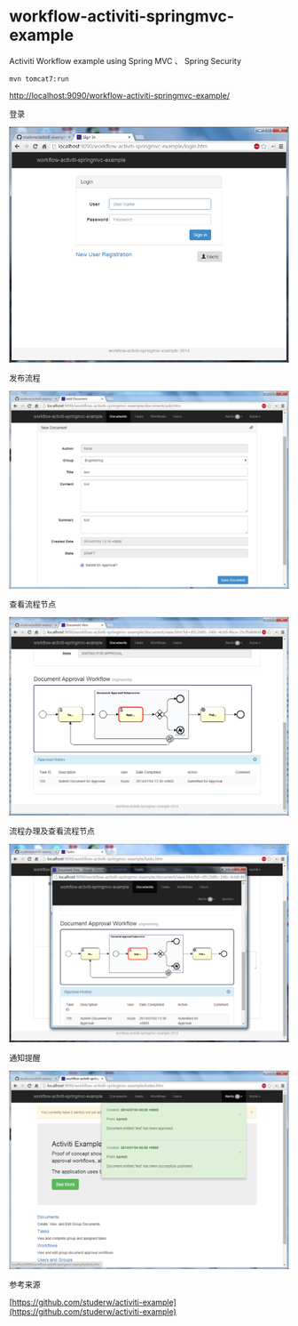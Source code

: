 workflow-activiti-springmvc-example
================

Activiti Workflow example using Spring MVC 、 Spring Security

```
mvn tomcat7:run
```

[http://localhost:9090/workflow-activiti-springmvc-example/](http://localhost:9090/workflow-activiti-springmvc-example/)

登录

![](src/main/resources/pic-1.png)

发布流程

![](src/main/resources/pic-2.png)

查看流程节点

![](src/main/resources/pic-3.png)

流程办理及查看流程节点

![](src/main/resources/pic-4.png)

通知提醒

![](src/main/resources/pic-5.png)

参考来源

[https://github.com/studerw/activiti-example](https://github.com/studerw/activiti-example)